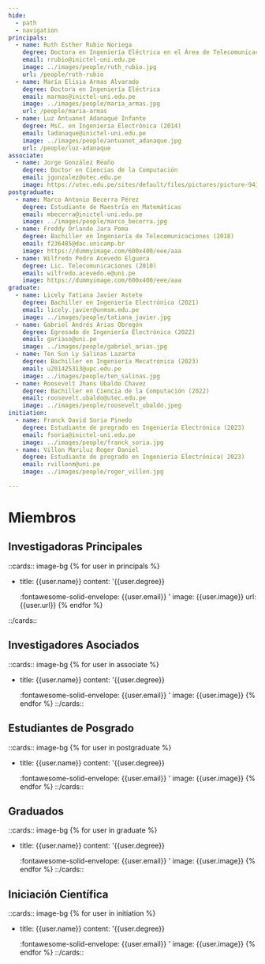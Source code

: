 ```yaml
---
hide:
  - path
  - navigation
principals:
  - name: Ruth Esther Rubio Noriega
    degree: Doctora en Ingeniería Eléctrica en el Área de Telecomunicaciones y Telemática 
    email: rrubio@inictel-uni.edu.pe
    image: ../images/people/ruth_rubio.jpg
    url: /people/ruth-rubio
  - name: María Elisia Armas Alvarado 
    degree: Doctora en Ingeniería Eléctrica
    email: marmas@inictel-uni.edu.pe
    image: ../images/people/maria_armas.jpg
    url: /people/maria-armas
  - name: Luz Antuanet Adanaqué Infante
    degree: MsC. en Ingeniería Electrónica (2014)
    email: ladanaque@inictel-uni.edu.pe
    image: ../images/people/antuanet_adanaque.jpg
    url: /people/luz-adanaque
associate:
  - name: Jorge González Reaño
    degree: Doctor en Ciencias de la Computación
    email: jgonzalez@utec.edu.pe
    image: https://utec.edu.pe/sites/default/files/pictures/picture-941-1602617091.png
postgraduate:
  - name: Marco Antonio Becerra Pérez
    degree: Estudiante de Maestría en Matemáticas
    email: mbecerra@inictel-uni.edu.pe
    image: ../images/people/marco_becerra.jpg
  - name: Freddy Orlando Jara Poma
    degree: Bachiller en Ingeniería de Telecomunicaciones (2018)
    email: f236485@dac.unicamp.br
    image: https://dummyimage.com/600x400/eee/aaa
  - name: Wilfredo Pedro Acevedo Elguera 
    degree: Lic. Telecomunicaciones (2010)
    email: wilfredo.acevedo.e@uni.pe
    image: https://dummyimage.com/600x400/eee/aaa
graduate:
  - name: Licely Tatiana Javier Astete
    degree: Bachiller en Ingeniería Electrónica (2021)
    email: licely.javier@unmsm.edu.pe
    image: ../images/people/tatiana_javier.jpg
  - name: Gabriel Andrés Arias Obregón
    degree: Egresado de Ingeniería Electrónica (2022)
    email: gariaso@uni.pe
    image: ../images/people/gabriel_arias.jpg
  - name: Ten Sun Ly Salinas Lazarte
    degree: Bachiller en Ingeniería Mecatrónica (2023)
    email: u201425313@upc.edu.pe
    image: ../images/people/ten_salinas.jpg
  - name: Roosevelt Jhans Ubaldo Chavez
    degree: Bachiller en Ciencia de la Computación (2022)
    email: roosevelt.ubaldo@utec.edu.pe
    image: ../images/people/roosevelt_ubaldo.jpeg
initiation:
  - name: Franck David Soria Pinedo
    degree: Estudiante de pregrado en Ingeniería Electrónica (2023)
    email: fsoria@inictel-uni.edu.pe
    image: ../images/people/franck_soria.jpg
  - name: Villon Mariluz Roger Daniel
    degree: Estudiante de pregrado en Ingenieria Electrónica( 2023)
    email: rvillonm@uni.pe
    image: ../images/people/roger_villon.jpg

---
```


# Miembros

## Investigadoras Principales



::cards:: image-bg
{% for user in principals %}
- title: {{user.name}}
  content: '{{user.degree}}</p><p>
            <a ref="mailto:{{user.email}}" class="mailto">:fontawesome-solid-envelope: {{user.email}}</a>
          '
  image: {{user.image}}
  url: {{user.url}}
{% endfor %}

::/cards::

## Investigadores Asociados

::cards:: image-bg
{% for user in associate %}
- title: {{user.name}}
  content: '{{user.degree}}</p><p>
            <a ref="mailto:{{user.email}}" class="mailto">:fontawesome-solid-envelope: {{user.email}}</a>
          '
  image: {{user.image}}
{% endfor %}
::/cards::

## Estudiantes de Posgrado

::cards:: image-bg
{% for user in postgraduate %}
- title: {{user.name}}
  content: '{{user.degree}}</p><p>
            <a ref="mailto:{{user.email}}" class="mailto">:fontawesome-solid-envelope: {{user.email}}</a>
          '
  image: {{user.image}}
{% endfor %}
::/cards::

## Graduados

::cards::  image-bg
{% for user in graduate %}
- title: {{user.name}}
  content: '{{user.degree}}</p><p>
            <a ref="mailto:{{user.email}}" class="mailto">:fontawesome-solid-envelope: {{user.email}}</a>
          '
  image: {{user.image}}
{% endfor %}
::/cards::

## Iniciación Científica

::cards:: image-bg
{% for user in initiation %}
- title: {{user.name}}
  content: '{{user.degree}}</p><p>
            <a ref="mailto:{{user.email}}" class="mailto">:fontawesome-solid-envelope: {{user.email}}</a>
          '
  image: {{user.image}}
{% endfor %}
::/cards::

